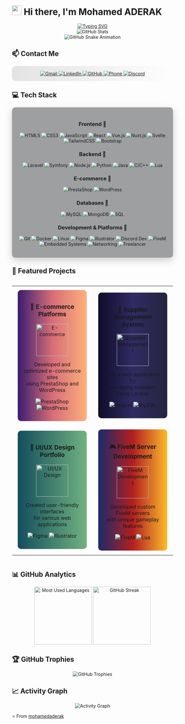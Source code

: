# <img src="https://media.giphy.com/media/hvRJCLFzcasrR4ia7z/giphy.gif" width="30px"> Hi there, I'm Mohamed ADERAK

<div align="center">
  <a href="https://git.io/typing-svg"><img src="https://readme-typing-svg.herokuapp.com?font=Fira+Code&size=22&pause=1000&color=0D6EFD&center=true&vCenter=true&width=600&height=60&lines=Full+Stack+Developer;UI%2FUX+Designer;E-commerce+Expert;Freelancer;Discord+Developer;FiveM+Developer;Embedded+Systems+Specialist" alt="Typing SVG" /></a>
</div>

<div align="center">
  <img src="https://github-readme-stats.vercel.app/api?username=mohamedaderak&show_icons=true&theme=tokyonight&hide_border=true&count_private=true&bg_color=0D1117&title_color=58A6FF&icon_color=58A6FF&text_color=C9D1D9" alt="GitHub Stats" />
</div>

<div align="center">
  <img src="https://raw.githubusercontent.com/mohamedaderak/mohamedaderak/output/github-contribution-grid-snake-dark.svg" alt="GitHub Snake Animation" />
</div>

## 📫 Contact Me

<div align="center">
  <div style="background: linear-gradient(90deg, rgba(0,0,0,0.1) 0%, rgba(0,0,0,0) 100%); padding: 15px; border-radius: 12px; margin-bottom: 20px;">
    <a href="mailto:mohamed.aderak@gmail.com">
      <img src="https://img.shields.io/badge/Gmail-D14836?style=for-the-badge&logo=gmail&logoColor=white&labelColor=D14836" alt="Gmail" />
    </a>
    <a href="https://www.linkedin.com/in/mohamedaderak">
      <img src="https://img.shields.io/badge/LinkedIn-0077B5?style=for-the-badge&logo=linkedin&logoColor=white&labelColor=0077B5" alt="LinkedIn" />
    </a>
    <a href="https://github.com/mohamedaderak">
      <img src="https://img.shields.io/badge/GitHub-100000?style=for-the-badge&logo=github&logoColor=white&labelColor=100000" alt="GitHub" />
    </a>
    <a href="tel:+212639634162">
      <img src="https://img.shields.io/badge/Phone-+212_639_634_162-1ABC9C?style=for-the-badge&logo=whatsapp&logoColor=white&labelColor=25D366" alt="Phone" />
    </a>
    <a href="https://discord.com/users/mohamedaderak">
      <img src="https://img.shields.io/badge/Discord-5865F2?style=for-the-badge&logo=discord&logoColor=white&labelColor=5865F2" alt="Discord" />
    </a>
  </div>
</div>

## 💻 Tech Stack 

<div align="center">
  <div style="background: rgba(13,19,23,0.4); padding: 20px; border-radius: 10px; margin-bottom: 20px; box-shadow: 0 8px 24px rgba(0,0,0,0.2);">


### Frontend 🎨
![HTML5](https://img.shields.io/badge/HTML5-E34F26?style=for-the-badge&logo=html5&logoColor=white)
![CSS3](https://img.shields.io/badge/CSS3-1572B6?style=for-the-badge&logo=css3&logoColor=white)
![JavaScript](https://img.shields.io/badge/JavaScript-F7DF1E?style=for-the-badge&logo=javascript&logoColor=black)
![React](https://img.shields.io/badge/React-20232A?style=for-the-badge&logo=react&logoColor=61DAFB)
![Vue.js](https://img.shields.io/badge/Vue.js-35495E?style=for-the-badge&logo=vue.js&logoColor=4FC08D)
![Nuxt.js](https://img.shields.io/badge/Nuxt.js-00DC82?style=for-the-badge&logo=nuxt.js&logoColor=white)
![Svelte](https://img.shields.io/badge/Svelte-FF3E00?style=for-the-badge&logo=svelte&logoColor=white)
![TailwindCSS](https://img.shields.io/badge/Tailwind_CSS-38B2AC?style=for-the-badge&logo=tailwind-css&logoColor=white)
![Bootstrap](https://img.shields.io/badge/Bootstrap-563D7C?style=for-the-badge&logo=bootstrap&logoColor=white)

### Backend 🚀
![Laravel](https://img.shields.io/badge/Laravel-FF2D20?style=for-the-badge&logo=laravel&logoColor=white)
![Symfony](https://img.shields.io/badge/Symfony-000000?style=for-the-badge&logo=symfony&logoColor=white)
![Node.js](https://img.shields.io/badge/Node.js-43853D?style=for-the-badge&logo=node.js&logoColor=white)
![Python](https://img.shields.io/badge/Python-3776AB?style=for-the-badge&logo=python&logoColor=white)
![Java](https://img.shields.io/badge/Java-ED8B00?style=for-the-badge&logo=openjdk&logoColor=white)
![C/C++](https://img.shields.io/badge/C%2FC%2B%2B-00599C?style=for-the-badge&logo=c%2B%2B&logoColor=white)
![Lua](https://img.shields.io/badge/Lua-2C2D72?style=for-the-badge&logo=lua&logoColor=white)

### E-commerce 🛒
![PrestaShop](https://img.shields.io/badge/PrestaShop-DF0067?style=for-the-badge&logo=prestashop&logoColor=white)
![WordPress](https://img.shields.io/badge/WordPress-21759B?style=for-the-badge&logo=wordpress&logoColor=white)

### Databases 💾
![MySQL](https://img.shields.io/badge/MySQL-005C84?style=for-the-badge&logo=mysql&logoColor=white)
![MongoDB](https://img.shields.io/badge/MongoDB-4EA94B?style=for-the-badge&logo=mongodb&logoColor=white)
![SQL](https://img.shields.io/badge/SQL-4479A1?style=for-the-badge&logo=postgresql&logoColor=white)

### Development & Platforms 🔧
![Git](https://img.shields.io/badge/Git-F05032?style=for-the-badge&logo=git&logoColor=white)
![Docker](https://img.shields.io/badge/Docker-2496ED?style=for-the-badge&logo=docker&logoColor=white)
![Linux](https://img.shields.io/badge/Linux-FCC624?style=for-the-badge&logo=linux&logoColor=black)
![Figma](https://img.shields.io/badge/Figma-F24E1E?style=for-the-badge&logo=figma&logoColor=white)
![Illustrator](https://img.shields.io/badge/Adobe%20Illustrator-FF9A00?style=for-the-badge&logo=adobe%20illustrator&logoColor=white)
![Discord Dev](https://img.shields.io/badge/Discord_Developer-5865F2?style=for-the-badge&logo=discord&logoColor=white)
![FiveM](https://img.shields.io/badge/FiveM_Developer-F40552?style=for-the-badge&logo=fivem&logoColor=white)
![Embedded Systems](https://img.shields.io/badge/Embedded_Systems-8BC0D0?style=for-the-badge&logo=arduino&logoColor=white)
![Networking](https://img.shields.io/badge/Networking-0078D7?style=for-the-badge&logo=cisco&logoColor=white)
![Freelancer](https://img.shields.io/badge/Freelancer-29B2FE?style=for-the-badge&logo=freelancer&logoColor=white)
  </div>


</div>

## 🚀 Featured Projects

<div style="display: flex; justify-content: center; align-items: center; flex-wrap: wrap;">
  <table>
    <tr>
      <td width="50%">
        <div align="center" style="background: linear-gradient(to right, #3a1c71, #d76d77, #ffaf7b); padding: 15px; border-radius: 10px; margin: 10px;">
          <h3 align="center">🛒 E-commerce Platforms</h3>
          <p align="center">
            <a href="https://github.com/mohamedaderak" target="_blank">
              <img src="https://img.icons8.com/fluency/144/000000/shop.png" width="100" alt="E-commerce"/>
            </a>
            <p align="center">
              Developed and optimized e-commerce sites <br>using PrestaShop and WordPress
            </p>
            <p align="center">
              <img src="https://img.shields.io/badge/PrestaShop-DF0067?style=for-the-badge&logo=prestashop&logoColor=white" alt="PrestaShop"/>
              <img src="https://img.shields.io/badge/WordPress-21759B?style=for-the-badge&logo=wordpress&logoColor=white" alt="WordPress"/>
            </p>
          </p>
        </div>
      </td>
      <td width="50%">
        <div align="center" style="background: linear-gradient(to right, #0f0c29, #302b63, #24243e); padding: 15px; border-radius: 10px; margin: 10px;">
          <h3 align="center">🏢 Supplier Management System</h3>
          <p align="center">
            <a href="https://github.com/mohamedaderak" target="_blank">
              <img src="https://img.icons8.com/fluency/144/000000/supplier.png" width="100" alt="Supplier Management"/>
            </a>
            <p align="center">
              Built a web application for <br>managing suppliers using Laravel
            </p>
            <p align="center">
              <img src="https://img.shields.io/badge/Laravel-FF2D20?style=for-the-badge&logo=laravel&logoColor=white" alt="Laravel"/>
              <img src="https://img.shields.io/badge/MySQL-005C84?style=for-the-badge&logo=mysql&logoColor=white" alt="MySQL"/>
            </p>
          </p>
        </div>
      </td>
    </tr>
    <tr>
      <td width="50%">
        <div align="center" style="background: linear-gradient(to right, #134e5e, #71b280); padding: 15px; border-radius: 10px; margin: 10px;">
          <h3 align="center">🎨 UI/UX Design Portfolio</h3>
          <p align="center">
            <a href="https://github.com/mohamedaderak" target="_blank">
              <img src="https://img.icons8.com/fluency/144/000000/design.png" width="100" alt="UI/UX Design"/>
            </a>
            <p align="center">
              Created user-friendly interfaces <br>for various web applications
            </p>
            <p align="center">
              <img src="https://img.shields.io/badge/Figma-F24E1E?style=for-the-badge&logo=figma&logoColor=white" alt="Figma"/>
              <img src="https://img.shields.io/badge/Adobe_Illustrator-FF9A00?style=for-the-badge&logo=adobe-illustrator&logoColor=white" alt="Illustrator"/>
            </p>
          </p>
        </div>
      </td>
      <td width="50%">
        <div align="center" style="background: linear-gradient(to right, #1a2a6c, #b21f1f, #fdbb2d); padding: 15px; border-radius: 10px; margin: 10px;">
          <h3 align="center">🎮 FiveM Server Development</h3>
          <p align="center">
            <a href="https://github.com/mohamedaderak" target="_blank">
              <img src="https://img.icons8.com/fluency/144/000000/game-controller.png" width="100" alt="FiveM Development"/>
            </a>
            <p align="center">
              Developed custom FiveM servers <br>with unique gameplay features
            </p>
            <p align="center">
              <img src="https://img.shields.io/badge/FiveM-F40552?style=for-the-badge&logo=fivem&logoColor=white" alt="FiveM"/>
              <img src="https://img.shields.io/badge/Lua-2C2D72?style=for-the-badge&logo=lua&logoColor=white" alt="Lua"/>
            </p>
          </p>
        </div>
      </td>
    </tr>
  </table>
</div>

## 📊 GitHub Analytics

<div align="center">
  <img height="180em" src="https://github-readme-stats.vercel.app/api/top-langs/?username=mohamedaderak&theme=tokyonight&layout=compact&langs_count=8&hide_border=true" alt="Most Used Languages" />
  <img height="180em" src="https://github-readme-streak-stats.herokuapp.com/?user=mohamedaderak&theme=tokyonight&hide_border=true" alt="GitHub Streak" />
</div>

## 🏆 GitHub Trophies

<div align="center">
  <img src="https://github-profile-trophy.vercel.app/?username=mohamedaderak&theme=algolia&no-frame=true&column=7&margin-w=15" alt="GitHub Trophies" />
</div>

## 📈 Activity Graph

<div align="center">
  <img src="https://github-readme-activity-graph.vercel.app/graph?username=mohamedaderak&theme=tokyo-night&hide_border=true" alt="Activity Graph" />
</div>


  
  ⭐️ From [mohamedaderak](https://github.com/mohamedaderak)
</div>

<!---
mohamedaderak/mohamedaderak is a ✨ special ✨ repository because its `README.md` (this file) appears on your GitHub profile.
You can click the Preview link to take a look at your changes.
--->
